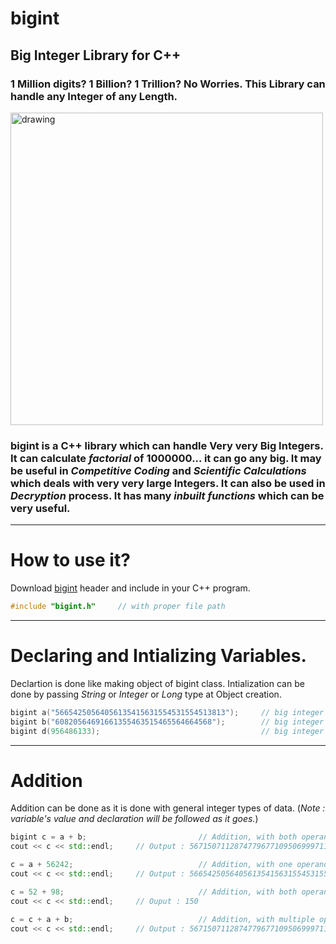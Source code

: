 # bigint
## Big Integer Library for C++
### 1 Million digits? 1 Billion? 1 Trillion? No Worries. This Library can handle any Integer of any Length.
<img src="https://github.com/rgroshanrg/bigint/blob/main/bigint_image.jpg" alt="drawing" width="500"/>

### bigint is a C++ library which can handle Very very __Big Integers__. It can calculate *factorial* of __1000000...__ it can go any big. It may be useful in *Competitive Coding* and *Scientific Calculations* which deals with very very large Integers. It can also be used in *Decryption* process. It has many *inbuilt functions* which can be very useful.

---

# How to use it?

Download [bigint](https://github.com/rgroshanrg/bigint/blob/main/Big%20Integer%20Library%20in%20Single%20file/bigint.h) header and include in your C++ program.

```c++
#include "bigint.h"     // with proper file path 
```
---

# Declaring and Intializing Variables.

Declartion is done like making object of bigint class.
Intialization can be done by passing *String* or *Integer* or *Long* type at Object creation.

```c++
bigint a("56654250564056135415631554531554513813");     // big integer initialization with String
bigint b("60820564691661355463515465564664568");        // big integer initialization with String
bigint d(956486133);                                    // big integer intialization with Integer
```
---
# Addition

Addition can be done as it is done with general integer types of data.
(*Note : variable's value and declaration will be followed as it goes.*)

```c++
bigint c = a + b;                         // Addition, with both operand as bigint
cout << c << std::endl;     // Output : 56715071128747796771095069997119178381

c = a + 56242;                            // Addition, with one operand as bigint and other as integer
cout << c << std::endl;     // Output : 56654250564056135415631554531554570055

c = 52 + 98;                              // Addition, with both operand as integers.
cout << c << std::endl;     // Ouput : 150

c = c + a + b;                            // Addition, with multiple operands
cout << c << std::endl;     // Output : 56715071128747796771095069997119178531
```

